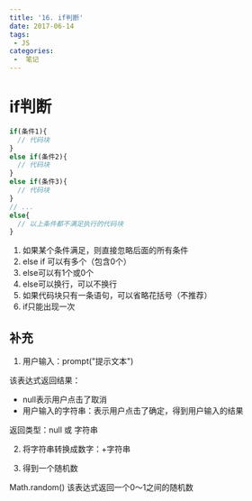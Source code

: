```yaml
---
title: '16. if判断'
date: 2017-06-14
tags:
 - JS
categories:
 -  笔记
---
```


# if判断

```js
if(条件1){
  // 代码块
}
else if(条件2){
  // 代码块
}
else if(条件3){
  // 代码块
}
// ...
else{
  // 以上条件都不满足执行的代码块
}
```

1. 如果某个条件满足，则直接忽略后面的所有条件
2. else if 可以有多个（包含0个）
3. else可以有1个或0个
4. else可以换行，可以不换行
5. 如果代码块只有一条语句，可以省略花括号（不推荐）
6. if只能出现一次

## 补充

1. 用户输入：prompt("提示文本")

该表达式返回结果：

- null表示用户点击了取消
- 用户输入的字符串：表示用户点击了确定，得到用户输入的结果

返回类型：null 或 字符串

2. 将字符串转换成数字：+字符串

3. 得到一个随机数

Math.random() 该表达式返回一个0～1之间的随机数
